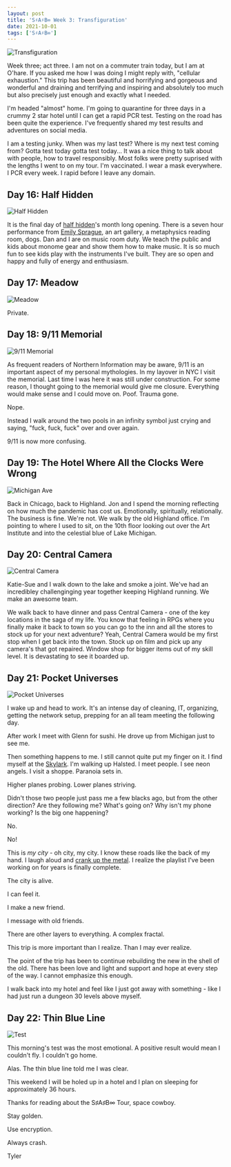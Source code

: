 ```yaml
---
layout: post
title: 'S♯A♯B∞ Week 3: Transfiguration'
date: 2021-10-01
tags: ['S♯A♯B∞']
---
```

![Transfiguration](/assets/images/sab-transfiguration.jpg)

Week three; act three. I am not on a commuter train today, but I am at O'hare. If you asked me how I was doing I might reply with, "cellular exhaustion." This trip has been beautiful and horrifying and gorgeous and wonderful and draining and terrifying and inspiring and absolutely too much but also precisely just enough and exactly what I needed.
<!--x-->

I'm headed "almost" home. I'm going to quarantine for three days in a crummy 2 star hotel until I can get a rapid PCR test. Testing on the road has been quite the experience. I've frequently shared my test results and adventures on social media.

I am a testing junky. When was my last test? Where is my next test coming from? Gotta test today gotta test today... It was a nice thing to talk about with people, how to travel responsibly. Most folks were pretty suprised with the lengths I went to on my tour. I'm vaccinated. I wear a mask everywhere. I PCR every week. I rapid before I leave any domain.

## Day 16: Half Hidden

![Half Hidden](/assets/images/sab-hidden.jpg)

It is the final day of [half hidden](https://halfhidden.co)'s month long opening. There is a seven hour performance from [Emily Sprague](https://mlesprg.info/), an art gallery, a metaphysics reading room, dogs. Dan and I are on music room duty. We teach the public and kids about monome gear and show them how to make music. It is so much fun to see kids play with the instruments I've built. They are so open and happy and fully of energy and enthusiasm.

## Day 17: Meadow

![Meadow](/assets/images/sab-meadow.jpg)

Private.


## Day 18: 9/11 Memorial

![9/11 Memorial](/assets/images/sab-memorial.jpg)

As frequent readers of Northern Information may be aware, 9/11 is an important aspect of my personal mythologies. In my layover in NYC I visit the memorial. Last time I was here it was still under construction. For some reason, I thought going to the memorial would give me closure. Everything would make sense and I could move on. Poof. Trauma gone.

Nope.

Instead I walk around the two pools in an infinity symbol just crying and saying, "fuck, fuck, fuck" over and over again.

9/11 is now more confusing.

## Day 19: The Hotel Where All the Clocks Were Wrong

![Michigan Ave](/assets/images/sab-michigan.jpg)

Back in Chicago, back to Highland. Jon and I spend the morning reflecting on how much the pandemic has cost us. Emotionally, spiritually, relationally. The business is fine. We're not. We walk by the old Highland office. I'm pointing to where I used to sit, on the 10th floor looking out over the Art Institute and into the celestial blue of Lake Michigan.

## Day 20: Central Camera

![Central Camera](/assets/images/sab-central.jpg)

Katie-Sue and I walk down to the lake and smoke a joint. We've had an incredibley challenginging year together keeping Highland running. We make an awesome team.

We walk back to have dinner and pass Central Camera - one of the key locations in the saga of my life. You know that feeling in RPGs where you finally make it back to town so you can go to the inn and all the stores to stock up for your next adventure? Yeah, Central Camera would be my first stop when I get back into the town. Stock up on film and pick up any camera's that got repaired. Window shop for bigger items out of my skill level. It is devastating to see it boarded up.

## Day 21: Pocket Universes

![Pocket Universes](/assets/images/sab-pocket.jpg)

I wake up and head to work. It's an intense day of cleaning, IT, organizing, getting the network setup, prepping for an all team meeting the following day.

After work I meet with Glenn for sushi. He drove up from Michigan just to see me.

Then something happens to me. I still cannot quite put my finger on it. I find myself at the [Skylark](http://www.skylarkchicago.com/). I'm walking up Halsted. I meet people. I see neon angels. I visit a shoppe. Paranoia sets in.

Higher planes probing. Lower planes striving.

Didn't those two people just pass me a few blacks ago, but from the other direction? Are they following me? What's going on? Why isn't my phone working? Is the big one happening?

No.

No!

This is *my city* - oh city, my city. I know these roads like the back of my hand. I laugh aloud and [crank up the metal](https://open.spotify.com/playlist/1B6vT0iyiEeQtH0VNgxiPw?si=ac2538e2011145c0). I realize the playlist I've been working on for years is finally complete.

The city is alive.

I can feel it.

I make a new friend.

I message with old friends.

There are other layers to everything. A complex fractal.

This trip is more important than I realize. Than I may ever realize.

The point of the trip has been to continue rebuilding the new in the shell of the old. There has been love and light and support and hope at every step of the way. I cannot emphasize this enough.

I walk back into my hotel and feel like I just got away with something - like I had just run a dungeon 30 levels above myself.

## Day 22: Thin Blue Line

![Test](/assets/images/sab-test.jpg)


This morning's test was the most emotional. A positive result would mean I couldn't fly. I couldn't go home.

Alas. The thin blue line told me I was clear.

This weekend I will be holed up in a hotel and I plan on sleeping for approximately 36 hours.

Thanks for reading about the S♯A♯B∞ Tour, space cowboy.

Stay golden.

Use encryption.

Always crash.

Tyler